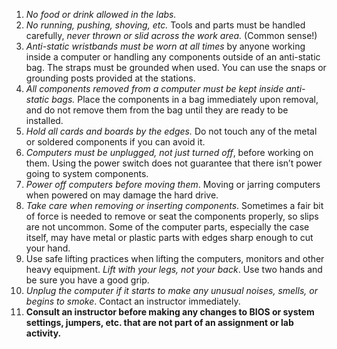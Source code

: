 1. *No food or drink allowed in the labs.*
2. *No running, pushing, shoving, etc.* Tools and parts must be handled carefully, *never thrown or slid across the work area.* (Common sense!)
3. *Anti-static wristbands must be worn at all times* by anyone working inside a computer or handling any components outside of an anti-static bag. The straps must be grounded when used. You can use the snaps or grounding posts provided at the stations.
4. *All components removed from a computer must be kept inside anti-static bags.* Place the components in a bag immediately upon removal, and do not remove them from the bag until they are ready to be installed.
5. *Hold all cards and boards by the edges.* Do not touch any of the metal or soldered components if you can avoid it.
6. *Computers must be unplugged, not just turned off*, before working on them. Using the power switch does not guarantee that there isn’t power going to system components.
7. *Power off computers before moving them*. Moving or jarring computers when powered on may damage the hard drive.
8. *Take care when removing or inserting components*. Sometimes a fair bit of force is needed to remove or seat the components properly, so slips are not uncommon. Some of the computer parts, especially the case itself, may have metal or plastic parts with edges sharp enough to cut your hand.
9. Use safe lifting practices when lifting the computers, monitors and other heavy equipment. *Lift with your legs, not your back*. Use two hands and be sure you have a good grip.
10. *Unplug the computer if it starts to make any unusual noises, smells, or begins to smoke*. Contact an instructor immediately.
11. **Consult an instructor before making any changes to BIOS or system settings, jumpers, etc. that are not part of an assignment or lab activity.**
